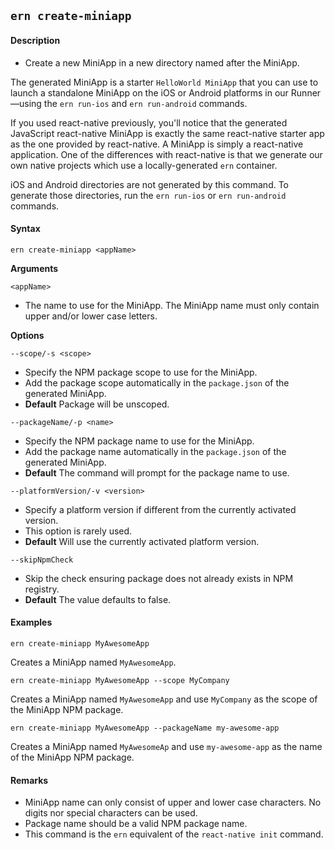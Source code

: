 ## `ern create-miniapp`

#### Description

* Create a new MiniApp in a new directory named after the MiniApp.  

The generated MiniApp is a starter `HelloWorld MiniApp` that you can use to launch a standalone MiniApp on the iOS or Android platforms in our Runner—using the `ern run-ios` and `ern run-android` commands.  

If you used react-native previously, you'll notice that the generated JavaScript react-native MiniApp is exactly the same react-native starter app as the one provided by react-native. A MiniApp is simply a react-native application. One of the differences with react-native is that we generate our own native projects which use a locally-generated `ern` container.

iOS and Android directories are not generated by this command. To generate those directories, run the `ern run-ios` or `ern run-android` commands.

#### Syntax

`ern create-miniapp <appName>`

**Arguments**

`<appName>`

* The name to use for the MiniApp. The MiniApp name must only contain upper and/or lower case letters.

**Options**

`--scope/-s <scope>`

* Specify the NPM package scope to use for the MiniApp.
* Add the package scope automatically in the `package.json` of the generated MiniApp.
* **Default** Package will be unscoped.

`--packageName/-p <name>`

* Specify the NPM package name to use for the MiniApp.
* Add the package name automatically in the `package.json` of the generated MiniApp.
* **Default** The command will prompt for the package name to use.

`--platformVersion/-v <version>`

* Specify a platform version if different from the currently activated version.
* This option is rarely used.  
* **Default** Will use the currently activated platform version.

`--skipNpmCheck`

* Skip the check ensuring package does not already exists in NPM registry.
* **Default** The value defaults to false. 

#### Examples

`ern create-miniapp MyAwesomeApp`

Creates a MiniApp named `MyAwesomeApp`.

`ern create-miniapp MyAwesomeApp --scope MyCompany`

Creates a MiniApp named `MyAwesomeApp` and use `MyCompany` as the scope of the MiniApp NPM package.

`ern create-miniapp MyAwesomeApp --packageName my-awesome-app`

Creates a MiniApp named `MyAwesomeAp` and use `my-awesome-app` as the name of the MiniApp NPM package.

#### Remarks

* MiniApp name can only consist of upper and lower case characters. No digits nor special characters can be used.
* Package name should be a valid NPM package name.
* This command is the `ern` equivalent of the `react-native init` command.